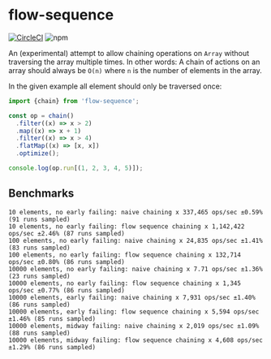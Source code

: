# flow-sequence

[![CircleCI](https://circleci.com/gh/agrafix/flow-sequence.svg?style=svg)](https://circleci.com/gh/agrafix/flow-sequence) ![npm](https://img.shields.io/npm/dw/flow-sequence.svg)

An (experimental) attempt to allow chaining operations on `Array` without traversing the array
multiple times. In other words: A chain of actions on an array should always be `O(n)` where `n` is
the number of elements in the array.

In the given example all element should only be traversed once:

```javascript
import {chain} from 'flow-sequence';

const op = chain()
  .filter((x) => x > 2)
  .map((x) => x + 1)
  .filter((x) => x > 4)
  .flatMap((x) => [x, x])
  .optimize();

console.log(op.run[(1, 2, 3, 4, 5)]);
```

## Benchmarks

```
10 elements, no early failing: naive chaining x 337,465 ops/sec ±0.59% (91 runs sampled)
10 elements, no early failing: flow sequence chaining x 1,142,422 ops/sec ±2.46% (87 runs sampled)
100 elements, no early failing: naive chaining x 24,835 ops/sec ±1.41% (83 runs sampled)
100 elements, no early failing: flow sequence chaining x 132,714 ops/sec ±0.80% (86 runs sampled)
10000 elements, no early failing: naive chaining x 7.71 ops/sec ±1.36% (23 runs sampled)
10000 elements, no early failing: flow sequence chaining x 1,345 ops/sec ±0.77% (86 runs sampled)
10000 elements, early failing: naive chaining x 7,931 ops/sec ±1.40% (86 runs sampled)
10000 elements, early failing: flow sequence chaining x 5,594 ops/sec ±1.46% (85 runs sampled)
10000 elements, midway failing: naive chaining x 2,019 ops/sec ±1.09% (88 runs sampled)
10000 elements, midway failing: flow sequence chaining x 4,608 ops/sec ±1.29% (86 runs sampled)
```
